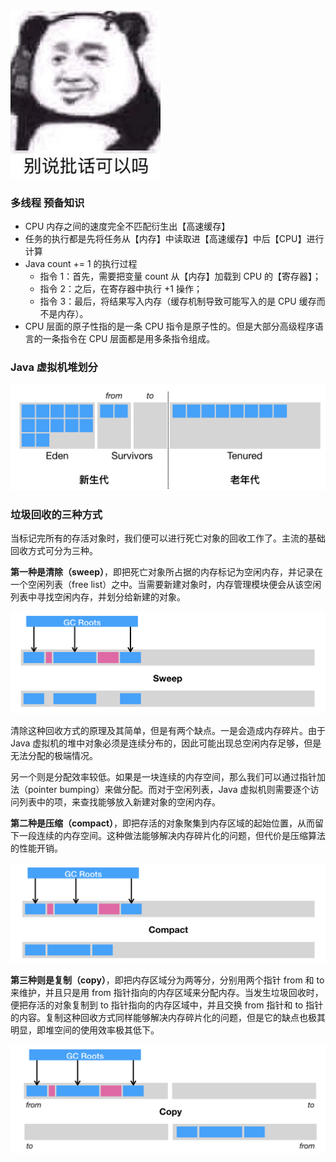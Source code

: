 <img src="../.vuepress/public/b64da6adly1gcmka0vs9oj208c09cdg2.jpg" alt="å«è¯´æ¹è¯å¯ä»¥åï¼æ²éçç«è¡¨æå" style="zoom:80%;" />



### 多线程 预备知识

- CPU 内存之间的速度完全不匹配衍生出【高速缓存】
- 任务的执行都是先将任务从【内存】中读取进【高速缓存】中后【CPU】进行计算
- Java count += 1 的执行过程
	- 指令 1：首先，需要把变量 count 从【内存】加载到 CPU 的【寄存器】；
	- 指令 2：之后，在寄存器中执行 +1 操作；
	- 指令 3：最后，将结果写入内存（缓存机制导致可能写入的是 CPU 缓存而不是内存）。
- CPU 层面的原子性指的是一条 CPU 指令是原子性的。但是大部分高级程序语言的一条指令在 CPU 层面都是用多条指令组成。



### Java 虚拟机堆划分

<img src="../.vuepress/public/2cc29b8de676d3747416416a3523e4e5.png" alt="img" style="zoom:80%;" />



### 垃圾回收的三种方式

当标记完所有的存活对象时，我们便可以进行死亡对象的回收工作了。主流的基础回收方式可分为三种。



**第一种是清除（sweep）**，即把死亡对象所占据的内存标记为空闲内存，并记录在一个空闲列表（free list）之中。当需要新建对象时，内存管理模块便会从该空闲列表中寻找空闲内存，并划分给新建的对象。

<img src="../.vuepress/public/f225126be24826658ca5a899fcff5003.png" alt="img" style="zoom:80%;" />

清除这种回收方式的原理及其简单，但是有两个缺点。一是会造成内存碎片。由于 Java 虚拟机的堆中对象必须是连续分布的，因此可能出现总空闲内存足够，但是无法分配的极端情况。

另一个则是分配效率较低。如果是一块连续的内存空间，那么我们可以通过指针加法（pointer bumping）来做分配。而对于空闲列表，Java 虚拟机则需要逐个访问列表中的项，来查找能够放入新建对象的空闲内存。



**第二种是压缩（compact）**，即把存活的对象聚集到内存区域的起始位置，从而留下一段连续的内存空间。这种做法能够解决内存碎片化的问题，但代价是压缩算法的性能开销。

<img src="../.vuepress/public/415ee8e4aef12ff076b42e41660dad39.png" alt="img" style="zoom:80%;" />



**第三种则是复制（copy）**，即把内存区域分为两等分，分别用两个指针 from 和 to 来维护，并且只是用 from 指针指向的内存区域来分配内存。当发生垃圾回收时，便把存活的对象复制到 to 指针指向的内存区域中，并且交换 from 指针和 to 指针的内容。复制这种回收方式同样能够解决内存碎片化的问题，但是它的缺点也极其明显，即堆空间的使用效率极其低下。

<img src="../.vuepress/public/4749cad235deb1542d4ca3b232ebf261.png" alt="img" style="zoom:80%;" />

